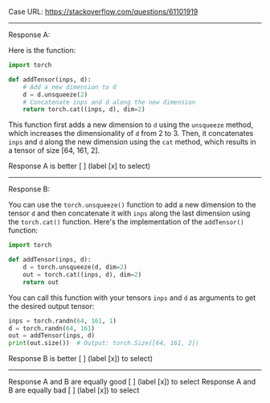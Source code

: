 Case URL: https://stackoverflow.com/questions/61101919

------
Response A:



Here is the function:

```python
import torch

def addTensor(inps, d):
    # Add a new dimension to d
    d = d.unsqueeze(2)
    # Concatenate inps and d along the new dimension
    return torch.cat((inps, d), dim=2)
```

This function first adds a new dimension to `d` using the `unsqueeze` method, which increases the dimensionality of `d` from 2 to 3. Then, it concatenates `inps` and `d` along the new dimension using the `cat` method, which results in a tensor of size [64, 161, 2].

Response A is better [ ] (label [x] to select)

-------
Response B:

You can use the `torch.unsqueeze()` function to add a new dimension to the tensor `d` and then concatenate it with `inps` along the last dimension using the `torch.cat()` function. Here's the implementation of the `addTensor()` function:

```python
import torch

def addTensor(inps, d):
    d = torch.unsqueeze(d, dim=2)
    out = torch.cat((inps, d), dim=2)
    return out
```

You can call this function with your tensors `inps` and `d` as arguments to get the desired output tensor:

```python
inps = torch.randn(64, 161, 1)
d = torch.randn(64, 161)
out = addTensor(inps, d)
print(out.size())  # Output: torch.Size([64, 161, 2])
```

Response B is better [ ] (label [x]) to select)

-------

Response A and B are equally good [ ] (label [x]) to select
Response A and B are equally bad [ ] (label [x]) to select

